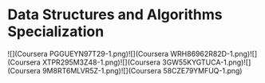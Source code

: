# Data Structures and Algorithms Specialization
![](Coursera PGGUEYN97T29-1.png)![](Coursera WRH86962R82D-1.png)![](Coursera XTPR295M3Z48-1.png)![](Coursera 3GW55KYGTUCA-1.png)![](Coursera 9M8RT6MLVR5Z-1.png)![](Coursera 58CZE79YMFUQ-1.png)
